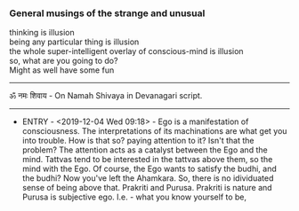 ### General musings of the strange and unusual

thinking is illusion  
being any particular thing is illusion  
the whole super-intelligent overlay of conscious-mind is illusion  
so, what are you going to do?  
Might as well have some fun  

---
ॐ नमः शिवाय - On Namah Shivaya in Devanagari script. 

---
* ENTRY - <2019-12-04 Wed 09:18> - Ego is a manifestation of consciousness. The interpretations of its machinations are what get you into trouble. How is that so? paying attention to it? Isn't that the problem? The attention acts as a catalyst between the Ego and the mind. Tattvas tend to be interested in the tattvas above them, so the mind with the Ego. Of course, the Ego wants to satisfy the budhi, and the budhi? Now you've left the Ahamkara. So, there is no idividuated sense of being above that. Prakriti and Purusa. Prakriti is nature and Purusa is subjective ego. I.e. - what you know yourself to be, 


